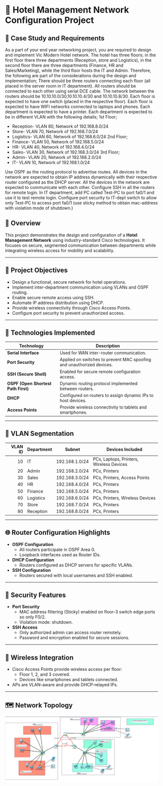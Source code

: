 # 🏨 Hotel Management Network Configuration Project

## 📝 Case Study and Requirements
As a part of your end year networking project, you are required to design and implement Vic Modern Hotel network. The hotel has three floors; in the first floor there three departments (Reception, store and Logistics), in the second floor there are three departments (Finance, HR and Sales/Marketing), while the third floor hosts the IT and Admin. Therefore, the following are part of the considerations during the design and implementation;
There should be three routers connecting each floor (all placed in the server room in IT department).
All routers should be connected to each other using serial DCE cable.
The network between the routers should be 10.10.10.0/30,10.10.10.4/30 and 10.10.10.8/30.
Each floor is expected to have one switch (placed in the respective floor).
Each floor is expected to have WIFI networks connected to laptops and phones.
Each department is expected to have a printer.
Each department is expected to be in different VLAN with the following details;
1st Floor;
- Reception- VLAN 80, Network of 192.168.8.0/24
- Store- VLAN 70, Network of 192.168.7.0/24
- Logistics- VLAN 60, Network of 192.168.6.0/24
2nd Floor;
- Finance- VLAN 50, Network of 192.168.5.0/24
- HR- VLAN 40, Network of 192.168.4.0/24
- Sales- VLAN 30, Network of 192.168.3.0/24
3rd Floor;
- Admin- VLAN 20, Network of 192.168.2.0/24
- IT- VLAN 10, Network of 192.168.1.0/24

Use OSPF as the routing protocol to advertise routes.
All devices in the network are expected to obtain IP address dynamically with their respective router configured as the DHCP server.
All the devices in the network are expected to communicate with each other.
Configure SSH in all the routers for remote login.
In IT department, add PC called Test-PC to port fa0/1 and use it to test remote login.
Configure port security to IT-dept switch to allow only Test-PC to access port fa0/1 (use sticky method to obtain mac-address with violation mode of shutdown.)

## 📘 Overview
This project demonstrates the design and configuration of a **Hotel Management Network** using industry-standard Cisco technologies. It focuses on secure, segmented communication between departments while integrating wireless access for mobility and scalability.

---

## 📌 Project Objectives

- Design a functional, secure network for hotel operations.
- Implement inter-department communication using VLANs and OSPF routing.
- Enable secure remote access using SSH.
- Automate IP address distribution using DHCP.
- Provide wireless connectivity through Cisco Access Points.
- Configure port security to prevent unauthorized access.

---

## 🧩 Technologies Implemented

| Technology         | Description                                                                 |
|--------------------|-----------------------------------------------------------------------------|
| **Serial Interface** | Used for WAN inter-router communication.                                  |
| **Port Security**    | Applied on switches to prevent MAC spoofing and unauthorized devices.     |
| **SSH (Secure Shell)** | Enabled for secure remote configuration access.                          |
| **OSPF (Open Shortest Path First)** | Dynamic routing protocol implemented between routers.           |
| **DHCP**             | Configured on routers to assign dynamic IPs to host devices.              |
| **Access Points**    | Provide wireless connectivity to tablets and smartphones.                 |

---

## 🏢 VLAN Segmentation

| VLAN ID | Department         | Subnet             | Devices Included                                 |
|--------:|--------------------|---------------------|--------------------------------------------------|
| 10      | IT                 | 192.168.1.0/24       | PCs, Laptops, Printers, Wireless Devices         |
| 20      | Admin              | 192.168.2.0/24       | PCs, Printers                                    |
| 30      | Sales              | 192.168.3.0/24       | PCs, Printers, Access Points                     |
| 40      | HR                 | 192.168.4.0/24       | PCs, Printers                                    |
| 50      | Finance            | 192.168.5.0/24       | PCs, Printers                                    |
| 60      | Logistics          | 192.168.6.0/24       | PCs, Printers, Wireless Devices                  |
| 70      | Store              | 192.168.7.0/24       | PCs, Printers                                    |
| 80      | Reception          | 192.168.8.0/24       | PCs, Printers                                    |

---

## 🌐 Router Configuration Highlights

- **OSPF Configuration**
  - All routers participate in OSPF Area 0.
  - Loopback interfaces used as Router IDs.
- **DHCP Configuration**
  - Routers configured as DHCP servers for specific VLANs.
- **SSH Configuration**
  - Routers secured with local usernames and SSH enabled.

---

## 🔐 Security Features

- **Port Security**
  - MAC address filtering (Sticky) enabled on floor-3 switch edge ports so only F0/2.
  - Violation mode: shutdown.
- **SSH Access**
  - Only authorized admin can access router remotely.
  - Password and encryption enabled for secure sessions.

---

## 📶 Wireless Integration

- Cisco Access Points provide wireless access per floor:
  - Floor 1, 2, and 3 covered.
  - Devices like smartphones and tablets connected.
- APs are VLAN-aware and provide DHCP-relayed IPs.

---

## 🗺️ Network Topology

![Hotel Management Network Topology](./Hotel%20managment%20network%20project.png)

